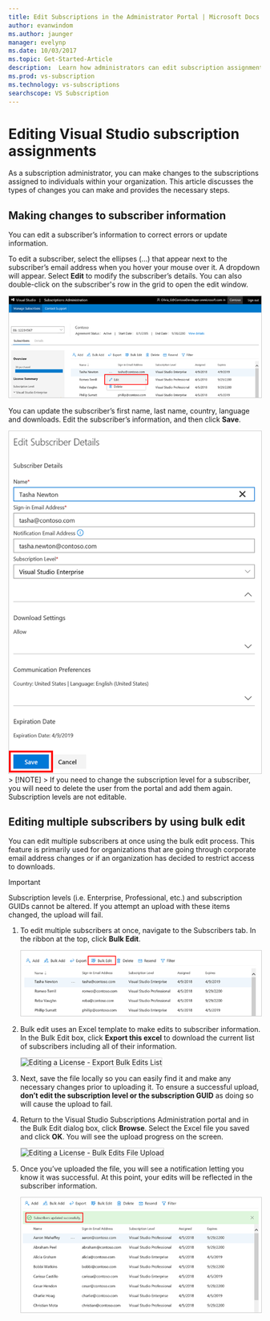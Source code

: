 ```yaml
---
title: Edit Subscriptions in the Administrator Portal | Microsoft Docs
author: evanwindom
ms.author: jaunger
manager: evelynp
ms.date: 10/03/2017
ms.topic: Get-Started-Article
description:  Learn how administrators can edit subscription assignments.
ms.prod: vs-subscription
ms.technology: vs-subscriptions
searchscope: VS Subscription
---
```


# Editing Visual Studio subscription assignments

As a subscription administrator, you can make changes to the subscriptions assigned to individuals within your organization.  This article discusses the types of changes you can make and provides the necessary steps. 

## Making changes to subscriber information
You can edit a subscriber’s information to correct errors or update information. 

To edit a subscriber, select the ellipses (…) that appear next to the subscriber’s email address when you hover your mouse over it. A dropdown will appear.  Select **Edit** to modify the subscriber’s details. You can also double-click on the subscriber's row in the grid to open the edit window.

   <img alt="Select subscriber to edit" src="_img\edit-license\select-subscriber.png" style="border: 1px solid #CCCCCC" />
    
You can update the subscriber’s first name, last name, country, language and downloads. Edit the subscriber’s information, and then click **Save**.

 
   <img alt="Edit subscriber details" src="_img\edit-license\edit-subscriber.png" style="border: 1px solid #CCCCCC" />
   > [!NOTE]
   > If you need to change the subscription level for a subscriber, you will need to delete the user from the portal and add them again. Subscription levels are not editable.

## Editing multiple subscribers by using bulk edit

You can edit multiple subscribers at once using the bulk edit process. This feature is primarily used for organizations that are going through corporate email address changes or if an organization has decided to restrict access to downloads. 

   > [!IMPORTANT]
   > Subscription levels (i.e. Enterprise, Professional, etc.) and subscription GUIDs cannot be altered.  If you attempt an upload with these items changed, the upload will fail.  

1.	To edit multiple subscribers at once, navigate to the Subscribers tab. In the ribbon at the top, click **Bulk Edit**. 

    <img alt="Editing a License - Bulk Edits" src="_img\edit-license\edit-license-bulk-edit.png" style="border: 1px solid #CCCCCC" />

2.  Bulk edit uses an Excel template to make edits to subscriber information. In the Bulk Edit box, click **Export this excel** to download the current list of subscribers including all of their information. 

    <img alt="Editing a License - Export Bulk Edits List" src="_img\edit-license\edit-license-bulk-edit-export.png" style="border: 1px solid #CCCCCC" />

3.	Next, save the file locally so you can easily find it and make any necessary changes prior to uploading it. To ensure a successful upload, **don’t edit the subscription level or the subscription GUID** as doing so will cause the upload to fail. 

4.	Return to the Visual Studio Subscriptions Administration portal and in the Bulk Edit dialog box, click **Browse**. Select the Excel file you saved and click **OK**. You will see the upload progress on the screen.

    <img alt="Editing a License - Bulk Edits File Upload" src="_img\edit-license\edit-license-bulk-file-upload1.png" style="border: 1px solid #CCCCCC" />

5.	Once you’ve uploaded the file, you will see a notification letting you know it was successful. At this point, your edits will be reflected in the subscriber information. 

    <img alt="Editing a License - Bulk Edits Upload Complete" src="_img\edit-license\edit-license-bulk-upload-complete.png" style="border: 1px solid #CCCCCC" />

